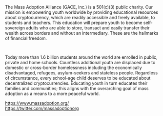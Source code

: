 The Mass Adoption Alliance (GACE, Inc.) is a 501(c)(3) public charity. Our mission is empowering youth worldwide by providing educational resources about cryptocurrency, which are readily accessible and freely available, to students and teachers. This education will prepare youth to become self-sovereign adults who are able to store, transact and easily transfer their wealth across borders and without an intermediary. These are the hallmarks of financial freedom.

​

Today more than 1.6 billion students around the world are enrolled in public, private and home schools. Countless additional youth are displaced due to domestic or cross-border homelessness including the economically disadvantaged, refugees, asylum-seekers and stateless people. Regardless of circumstance, every school-age child deserves to be educated about decentralized cryptocurrencies. Educating youth in turn educates their families and communities; this aligns with the overarching goal of mass adoption as a means to a more peaceful world.

https://www.massadoption.org/ <br>
https://twitter.com/massadoptionorg
